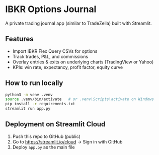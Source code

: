 # IBKR Options Journal

A private trading journal app (similar to TradeZella) built with Streamlit.

## Features
- Import IBKR Flex Query CSVs for options
- Track trades, P&L, and commissions
- Overlay entries & exits on underlying charts (TradingView or Yahoo)
- KPIs: win rate, expectancy, profit factor, equity curve

## How to run locally
```bash
python3 -m venv .venv
source .venv/bin/activate   # or .venv\Scripts\activate on Windows
pip install -r requirements.txt
streamlit run app.py
```

## Deployment on Streamlit Cloud
1. Push this repo to GitHub (public)
2. Go to https://streamlit.io/cloud → Sign in with GitHub
3. Deploy `app.py` as the main file
